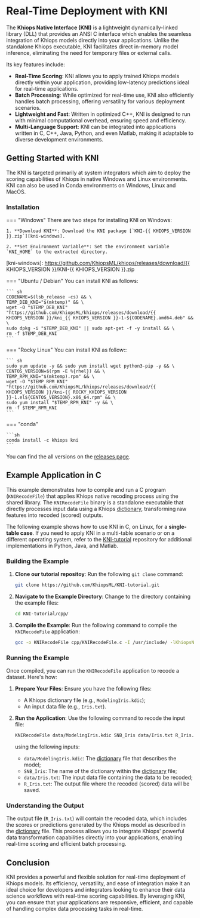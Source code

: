 # Real-Time Deployment with KNI

The **Khiops Native Interface (KNI)** is a lightweight dynamically-linked library (DLL) that provides an ANSI C interface which enables the seamless integration of Khiops models directly into your applications. Unlike the standalone Khiops executable, KNI facilitates direct in-memory model inference, eliminating the need for temporary files or external calls.

Its key features include:

- **Real-Time Scoring**: KNI allows you to apply trained Khiops models directly within your application, providing low-latency predictions ideal for real-time applications.
- **Batch Processing**: While optimized for real-time use, KNI also efficiently handles batch processing, offering versatility for various deployment scenarios.
- **Lightweight and Fast**: Written in optimized C++, KNI is designed to run with minimal computational overhead, ensuring speed and efficiency.
- **Multi-Language Support**: KNI can be integrated into applications written in C, C++, Java, Python, and even Matlab, making it adaptable to diverse development environments.

## Getting Started with KNI

The KNI is targeted primarily at system integrators which aim to deploy the scoring capabilities of Khiops in native Windows and Linux environments. KNI can also be used in Conda environments on Windows, Linux and MacOS.

### Installation

=== "Windows"
    There are two steps for installing KNI on Windows:

    1. **Download KNI**: Download the KNI package [`KNI-{{ KHIOPS_VERSION }}.zip`][kni-windows].
    
    2. **Set Environment Variable**: Set the environment variable `KNI_HOME` to the extracted directory. 

[kni-windows]: https://github.com/KhiopsML/khiops/releases/download/{{ KHIOPS_VERSION }}/KNI-{{ KHIOPS_VERSION }}.zip


=== "Ubuntu / Debian"
    You can install KNI as follows:

    ``` sh
    CODENAME=$(lsb_release -cs) && \
    TEMP_DEB_KNI="$(mktemp)" && \
    wget -O "$TEMP_DEB_KNI" "https://github.com/KhiopsML/khiops/releases/download/{{ KHIOPS_VERSION }}/kni_{{ KHIOPS_VERSION }}-1-${CODENAME}.amd64.deb" && \
    sudo dpkg -i "$TEMP_DEB_KNI" || sudo apt-get -f -y install && \
    rm -f $TEMP_DEB_KNI 
    ```

=== "Rocky Linux"
    You can install KNI as follow::

    ``` sh
    sudo yum update -y && sudo yum install wget python3-pip -y && \
    CENTOS_VERSION=$(rpm -E %{rhel}) && \
    TEMP_RPM_KNI="$(mktemp).rpm" && \
    wget -O "$TEMP_RPM_KNI" "https://github.com/KhiopsML/khiops/releases/download/{{ KHIOPS_VERSION }}/kni-{{ ROCKY_KHIOPS_VERSION }}-1.el${CENTOS_VERSION}.x86_64.rpm" && \
    sudo yum install "$TEMP_RPM_KNI" -y && \
    rm -f $TEMP_RPM_KNI
    ```

=== "conda"

    ```sh
    conda install -c khiops kni
    ```

You can find the all versions on the [releases page][releases].

[releases]: https://github.com/KhiopsML/khiops/releases


## Example Application in C

This example demonstrates how to compile and run a C program (`KNIRecodeFile`) that applies Khiops native recoding process using the shared library. The `KNIRecodeFile` binary is a standalone executable that directly processes input data using a Khiops [dictionary][dico], transforming raw features into recoded (scored) outputs.

[dico]: kdic_intro.md

The following example shows how to use KNI in C, on Linux, for a **single-table case**. If you need to apply KNI in a multi-table scenario or on a different operating system, refer to the [KNI-tutorial][KNI-tutorial-repo] repository for additional implementations in Python, Java, and Matlab.

[KNI-tutorial-repo]: https://github.com/KhiopsML/KNI-tutorial?tab=readme-ov-file

### Building the Example

1. **Clone our tutorial repositoy**: Run the following `git clone` command:
    ```bash
    git clone https://github.com/KhiopsML/KNI-tutorial.git
    ```
2. **Navigate to the Example Directory**: Change to the directory containing the example files:
    ```bash
    cd KNI-tutorial/cpp/
    ```
3. **Compile the Example**: Run the following command to compile the `KNIRecodeFile` application:
   ```bash
   gcc -o KNIRecodeFile cpp/KNIRecodeFile.c -I /usr/include/ -lKhiopsNativeInterface -ldl
   ```

### Running the Example

Once compiled, you can run the `KNIRecodeFile` application to recode a dataset. Here's how:

1. **Prepare Your Files**: Ensure you have the following files:
  
    - A Khiops dictionary file (e.g., `ModelingIris.kdic`);
    - An input data file (e.g., `Iris.txt`).

2. **Run the Application**: Use the following command to recode the input file: 
   ```bash
   KNIRecodeFile data/ModelingIris.kdic SNB_Iris data/Iris.txt R_Iris.txt
   ```
    using the following inputs:

    - `data/ModelingIris.kdic`: The [dictionary][dico] file that describes the model;
    - `SNB_Iris`: The name of the dictionary within the [dictionary][dico] file;
    - `data/Iris.txt`: The input data file containing the data to be recoded;
    - `R_Iris.txt`: The output file where the recoded (scored) data will be saved.

### Understanding the Output

The output file (`R_Iris.txt`) will contain the recoded data, which includes the scores or predictions generated by the Khiops model as described in the [dictionary][dico] file. This process allows you to integrate Khiops' powerful data transformation capabilities directly into your applications, enabling real-time scoring and efficient batch processing.

## Conclusion

KNI provides a powerful and flexible solution for real-time deployment of Khiops models. Its efficiency, versatility, and ease of integration make it an ideal choice for developers and integrators looking to enhance their data science workflows with real-time scoring capabilities. By leveraging KNI, you can ensure that your applications are responsive, efficient, and capable of handling complex data processing tasks in real-time. 
